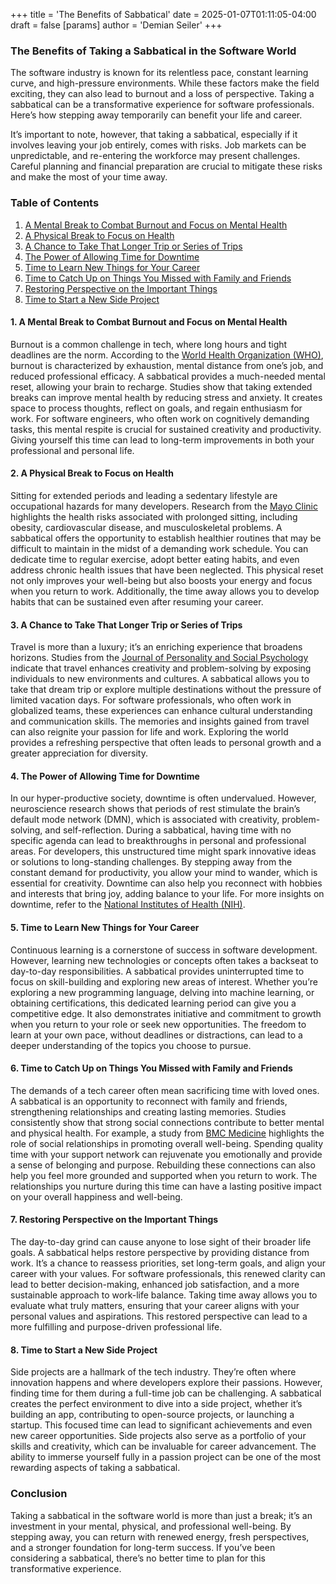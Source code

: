 +++
title = 'The Benefits of Sabbatical'
date = 2025-01-07T01:11:05-04:00
draft = false
[params]
  author = 'Demian Seiler'
+++
### The Benefits of Taking a Sabbatical in the Software World

The software industry is known for its relentless pace, constant learning curve, and high-pressure environments. While these factors make the field exciting, they can also lead to burnout and a loss of perspective. Taking a sabbatical can be a transformative experience for software professionals. Here’s how stepping away temporarily can benefit your life and career.

It’s important to note, however, that taking a sabbatical, especially if it involves leaving your job entirely, comes with risks. Job markets can be unpredictable, and re-entering the workforce may present challenges. Careful planning and financial preparation are crucial to mitigate these risks and make the most of your time away.

### Table of Contents

1. [A Mental Break to Combat Burnout and Focus on Mental Health](#1-a-mental-break-to-combat-burnout-and-focus-on-mental-health)
2. [A Physical Break to Focus on Health](#2-a-physical-break-to-focus-on-health)
3. [A Chance to Take That Longer Trip or Series of Trips](#3-a-chance-to-take-that-longer-trip-or-series-of-trips)
4. [The Power of Allowing Time for Downtime](#4-the-power-of-allowing-time-for-downtime)
5. [Time to Learn New Things for Your Career](#5-time-to-learn-new-things-for-your-career)
6. [Time to Catch Up on Things You Missed with Family and Friends](#6-time-to-catch-up-on-things-you-missed-with-family-and-friends)
7. [Restoring Perspective on the Important Things](#7-restoring-perspective-on-the-important-things)
8. [Time to Start a New Side Project](#8-time-to-start-a-new-side-project)

#### 1. A Mental Break to Combat Burnout and Focus on Mental Health

Burnout is a common challenge in tech, where long hours and tight deadlines are the norm. According to the [World Health Organization (WHO)](https://www.who.int/news-room/fact-sheets/detail/burn-out-an-occupational-phenomenon), burnout is characterized by exhaustion, mental distance from one’s job, and reduced professional efficacy. A sabbatical provides a much-needed mental reset, allowing your brain to recharge. Studies show that taking extended breaks can improve mental health by reducing stress and anxiety. It creates space to process thoughts, reflect on goals, and regain enthusiasm for work. For software engineers, who often work on cognitively demanding tasks, this mental respite is crucial for sustained creativity and productivity. Giving yourself this time can lead to long-term improvements in both your professional and personal life.

#### 2. A Physical Break to Focus on Health

Sitting for extended periods and leading a sedentary lifestyle are occupational hazards for many developers. Research from the [Mayo Clinic](https://www.mayoclinic.org/healthy-lifestyle/adult-health/expert-answers/sitting/faq-20058005) highlights the health risks associated with prolonged sitting, including obesity, cardiovascular disease, and musculoskeletal problems. A sabbatical offers the opportunity to establish healthier routines that may be difficult to maintain in the midst of a demanding work schedule. You can dedicate time to regular exercise, adopt better eating habits, and even address chronic health issues that have been neglected. This physical reset not only improves your well-being but also boosts your energy and focus when you return to work. Additionally, the time away allows you to develop habits that can be sustained even after resuming your career.

#### 3. A Chance to Take That Longer Trip or Series of Trips

Travel is more than a luxury; it’s an enriching experience that broadens horizons. Studies from the [Journal of Personality and Social Psychology](https://psycnet.apa.org/doi/10.1037/pspp0000273) indicate that travel enhances creativity and problem-solving by exposing individuals to new environments and cultures. A sabbatical allows you to take that dream trip or explore multiple destinations without the pressure of limited vacation days. For software professionals, who often work in globalized teams, these experiences can enhance cultural understanding and communication skills. The memories and insights gained from travel can also reignite your passion for life and work. Exploring the world provides a refreshing perspective that often leads to personal growth and a greater appreciation for diversity.

#### 4. The Power of Allowing Time for Downtime

In our hyper-productive society, downtime is often undervalued. However, neuroscience research shows that periods of rest stimulate the brain’s default mode network (DMN), which is associated with creativity, problem-solving, and self-reflection. During a sabbatical, having time with no specific agenda can lead to breakthroughs in personal and professional areas. For developers, this unstructured time might spark innovative ideas or solutions to long-standing challenges. By stepping away from the constant demand for productivity, you allow your mind to wander, which is essential for creativity. Downtime can also help you reconnect with hobbies and interests that bring joy, adding balance to your life. For more insights on downtime, refer to the [National Institutes of Health (NIH)](https://www.nih.gov/news-events/news-releases/brain-research-shows-downtime-important).

#### 5. Time to Learn New Things for Your Career

Continuous learning is a cornerstone of success in software development. However, learning new technologies or concepts often takes a backseat to day-to-day responsibilities. A sabbatical provides uninterrupted time to focus on skill-building and exploring new areas of interest. Whether you’re exploring a new programming language, delving into machine learning, or obtaining certifications, this dedicated learning period can give you a competitive edge. It also demonstrates initiative and commitment to growth when you return to your role or seek new opportunities. The freedom to learn at your own pace, without deadlines or distractions, can lead to a deeper understanding of the topics you choose to pursue.

#### 6. Time to Catch Up on Things You Missed with Family and Friends

The demands of a tech career often mean sacrificing time with loved ones. A sabbatical is an opportunity to reconnect with family and friends, strengthening relationships and creating lasting memories. Studies consistently show that strong social connections contribute to better mental and physical health. For example, a study from [BMC Medicine](https://bmcmedicine.biomedcentral.com/articles/10.1186/s12916-024-03260-y) highlights the role of social relationships in promoting overall well-being. Spending quality time with your support network can rejuvenate you emotionally and provide a sense of belonging and purpose. Rebuilding these connections can also help you feel more grounded and supported when you return to work. The relationships you nurture during this time can have a lasting positive impact on your overall happiness and well-being.

#### 7. Restoring Perspective on the Important Things

The day-to-day grind can cause anyone to lose sight of their broader life goals. A sabbatical helps restore perspective by providing distance from work. It’s a chance to reassess priorities, set long-term goals, and align your career with your values. For software professionals, this renewed clarity can lead to better decision-making, enhanced job satisfaction, and a more sustainable approach to work-life balance. Taking time away allows you to evaluate what truly matters, ensuring that your career aligns with your personal values and aspirations. This restored perspective can lead to a more fulfilling and purpose-driven professional life.

#### 8. Time to Start a New Side Project

Side projects are a hallmark of the tech industry. They’re often where innovation happens and where developers explore their passions. However, finding time for them during a full-time job can be challenging. A sabbatical creates the perfect environment to dive into a side project, whether it’s building an app, contributing to open-source projects, or launching a startup. This focused time can lead to significant achievements and even new career opportunities. Side projects also serve as a portfolio of your skills and creativity, which can be invaluable for career advancement. The ability to immerse yourself fully in a passion project can be one of the most rewarding aspects of taking a sabbatical.

### Conclusion

Taking a sabbatical in the software world is more than just a break; it’s an investment in your mental, physical, and professional well-being. By stepping away, you can return with renewed energy, fresh perspectives, and a stronger foundation for long-term success. If you’ve been considering a sabbatical, there’s no better time to plan for this transformative experience.


